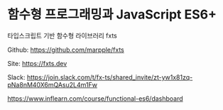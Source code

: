 # 함수형 프로그래밍과 JavaScript ES6+

타입스크립트 기반 함수형 라이브러리 fxts

Github: https://github.com/marpple/fxts

Site: https://fxts.dev

Slack: https://join.slack.com/t/fx-ts/shared_invite/zt-yw1x81zq-pNa8nM40X6mQAsu2L4m1Fw

https://www.inflearn.com/course/functional-es6/dashboard
